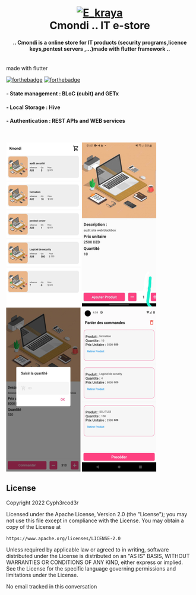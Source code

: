 <h1 align="center">
  <br>
  <a href="https://github.com/belveloper/cmondi_"><img src="https://github.com/Belveloper/cmondi/blob/dev/android/app/src/main/res/mipmap-hdpi/ic_launcher.png" alt="E_kraya" width="100"></a>
  <br>
  Cmondi .. IT e-store
  <br>
</h1>
 
<h4 align="center">.. Cmondi is a online store for IT products (security programs,licence keys,pentest servers ,...)made with flutter framework ..</h4> <br> made with flutter
 
[![forthebadge](https://forthebadge.com/images/badges/built-for-android.svg)](https://forthebadge.com) [![forthebadge](https://forthebadge.com/images/badges/open-source.svg)](https://forthebadge.com) 
 <br><h4>- State management : BLoC (cubit) and GETx</h4>
  <h4>- Local Storage : Hive</h4> 
  <h4>- Authentication : REST APIs and WEB services </h4> <br>
<p>
<img src="https://github.com/Belveloper/cmondi_/blob/main/received_703942584513202.jpeg" width="200" height="440"/>
<img src="https://github.com/Belveloper/cmondi_/blob/main/received_3129351710696030.jpeg" width="200" height="440"/>
  <img src="https://github.com/Belveloper/cmondi_/blob/main/received_3712598412301168.jpeg" width="200" height="440"/>
<img src="https://github.com/Belveloper/cmondi_/blob/main/received_846236126435162.webp" width="200" height="440"/>




</p>
 
## License
 
<p>
Copyright 2022 Cyph3rcod3r
 
Licensed under the Apache License, Version 2.0 (the "License");
you may not use this file except in compliance with the License.
You may obtain a copy of the License at
 
    https://www.apache.org/licenses/LICENSE-2.0
 
Unless required by applicable law or agreed to in writing, software
distributed under the License is distributed on an "AS IS" BASIS,
WITHOUT WARRANTIES OR CONDITIONS OF ANY KIND, either express or implied.
See the License for the specific language governing permissions and
limitations under the License.
</p> 

No email tracked in this conversation
